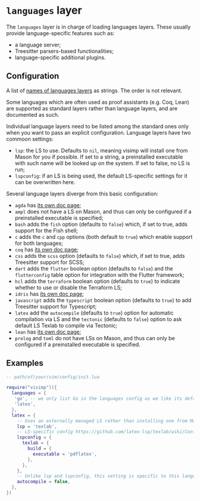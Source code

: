 # `languages` layer

The `languages` layer is in charge of loading languages layers. These usually
provide language-specific features such as:

- a language server;
- Treesitter parsers-based functionalities;
- language-specific additional plugins.

## Configuration

A list of [names of languages layers](../CONFIG.md#language-layers) as strings.
The order is not relevant.

Some languages which are often used as proof assistants (e.g. Coq, Lean) are
supported as standard layers rather than language layers, and are documented as
such.

Individual language layers need to be listed among the standard ones only when
you want to pass an explicit configuration. Language layers have two commoon
settings:

- `lsp`: the LS to use. Defaults to `nil`, meaning visimp will install one from
  Mason for you if possible. If set to a string, a preinstalled executable with
  such name will be looked up on the system. If set to false, no LS is run;
- `lspconfig`: if an LS is being used, the default LS-specific settings for it
  can be overwritten here.

Several language layers diverge from this basic configuration:

- `agda` has [its own doc page](../languages/AGDA.md);
- `ampl` does not have a LS on Mason, and thus can only be configured if
  a preinstalled executable is specified;
- `bash` adds the `fish` option (defaults to `false`) which, if set to true,
  adds support for the Fish shell;
- `c` adds the `c` and `cpp` options (both default to `true`) which enable
  support for both languages;
- `coq` has [its own doc page](../languages/COQ.md);
- `css` adds the `scss` option (defaults to `false`) which, if set to true,
  adds Treesitter support for SCSS;
- `dart` adds the `flutter` boolean option (defaults to `false`) and the
  `flutterconfig` table option for integration with the Flutter framework;
- `hcl` adds the `terraform` boolean option (defaults to `true`) to indicate
  whether to use or disable the Terraform LS;
- `idris` has [its own doc page](../languages/IDRIS.md);
- `javascript` adds the `typescript` boolean option (defaults to `true`) to
  add Treesitter support for Typescript;
- `latex` add the `autocompile` (defaults to `true`) option for automatic
  compilation via LS and the `tectonic` (defaults to `false`) option to ask
  default LS Texlab to compile via Tectonic;
- `lean` has [its own doc page](../languages/LEAN.md);
- `prolog` and `toml` do not have LSs on Mason, and thus can only be configured
  if a preinstalled executable is specified.

## Examples

```lua
-- path/of/your/vim/config/init.lua

require("visimp")({
  languages = {
   'go', -- we only list Go in the languages config as we like its defaults
   'latex',
  },
  latex = {
    -- Uses an externally managed LS rather than installing one from Mason
    lsp = 'texlab',
    -- LS-specific config https://github.com/latex-lsp/texlab/wiki/Configuration
    lspconfig = {
      texlab = {
        build = {
          executable = 'pdflatex',
        },
      },
    },
    -- Unlike lsp and lspconfig, this setting is specific to this language layer
    autocompile = false,
  },
})
```

